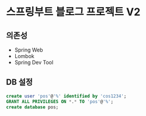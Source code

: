 # 스프링부트 블로그 프로젝트 V2

## 의존성
 - Spring Web
 - Lombok
 - Spring Dev Tool

## DB 설정

```sql
create user 'pos'@'%' identified by 'cos1234';
GRANT ALL PRIVILEGES ON *.* TO 'pos'@'%';
create database pos;
```